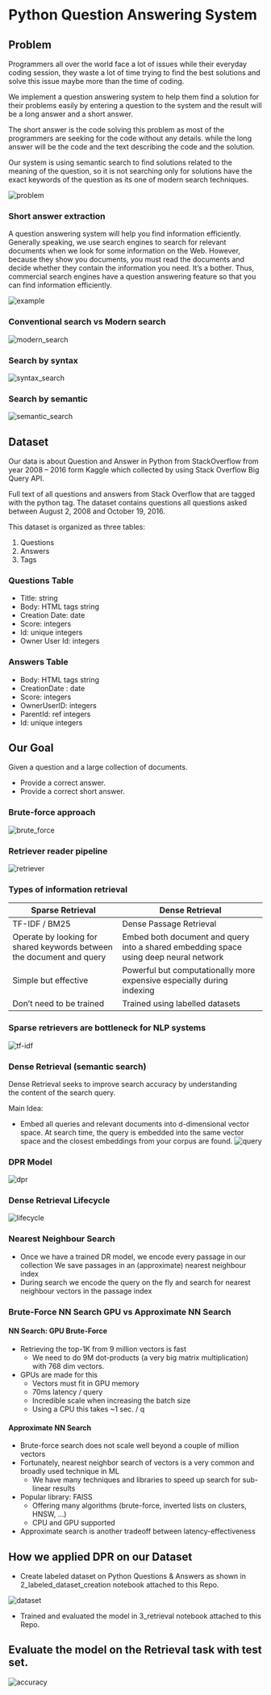 # Python Question Answering System
## Problem
Programmers all over the world face a lot of issues while their everyday coding
session, they waste a lot of time trying to find the best solutions and solve this
issue maybe more than the time of coding.

We implement a question answering system to help them find a solution for their
problems easily by entering a question to the system and the result will be a long
answer and a short answer.

The short answer is the code solving this problem as most of the programmers are
seeking for the code without any details.
while the long answer will be the code and the text describing the code and the
solution.

Our system is using semantic search to find solutions related to the meaning of the
question, so it is not searching only for solutions have the exact keywords of the
question as its one of modern search techniques.

![problem](images/problem_short_answer.png)

### Short answer extraction

A question answering system will help you find information efficiently. Generally speaking, we use search engines to search for relevant documents when we look for some information on the Web. However, because they show you documents, you must read the documents and decide whether they contain the information you need. It’s a bother. Thus, commercial search engines have a question answering feature so that you can find information efficiently.

![example](images/lincoln_example.png)

### Conventional search vs Modern search
![modern_search](images/modern_search.png)


### Search by syntax
![syntax_search](images/syntax_search.png)

### Search by semantic
![semantic_search](images/semantic_search.png)

## Dataset

Our data is about Question and Answer in Python from StackOverflow from year 2008 – 2016 form Kaggle which collected by using Stack Overflow Big Query API.

Full text of all questions and answers from Stack Overflow that are tagged with the python tag.
The dataset contains questions all questions asked between August 2, 2008 and October 19, 2016.

This dataset is organized as three tables:

1. Questions
2. Answers
3. Tags


### Questions Table
* Title: string
* Body: HTML tags string
* Creation Date: date
* Score: integers
* Id: unique integers
* Owner User Id: integers


### Answers Table
* Body: HTML tags string
* CreationDate : date
* Score: integers
* OwnerUserID: integers
* ParentId: ref integers 
* Id: unique integers

## Our Goal
Given a question and a large collection of documents.

* Provide a correct answer.
* Provide a correct short answer.


### Brute-force approach
![brute_force](images/brute_force.png)

### Retriever reader pipeline
![retriever](images/retriever.png)

### Types of information retrieval

| Sparse Retrieval | Dense Retrieval |
|----------|----------|
| TF-IDF / BM25  | Dense Passage Retrieval   |
| Operate by looking for shared keywords between the document and query| Embed both document and query into a shared embedding space using deep neural network|
| Simple but effective | Powerful but computationally more expensive especially during indexing |
| Don’t need to be trained | Trained using labelled datasets |


### Sparse retrievers are bottleneck for NLP systems
![tf-idf](images/tf-idf.png)


### Dense Retrieval (semantic search)

Dense Retrieval seeks to improve search accuracy by understanding the content of the search query.

Main Idea:
* Embed all queries and relevant documents into d-dimensional vector space.
At search time, the query is embedded into the same vector space and the closest embeddings from your corpus are found. ![query](images/query.png)



### DPR Model
![dpr](images/dpr.png)


### Dense Retrieval Lifecycle
![lifecycle](images/lifecycle.png)


### Nearest Neighbour Search

* Once we have a trained DR model, we encode every passage in our collection
We save passages in an (approximate) nearest neighbour index
* During search we encode the query on the fly and search for nearest neighbour vectors in the passage index 



### Brute-Force NN Search GPU vs Approximate NN Search

#### NN Search: GPU Brute-Force
* Retrieving the top-1K from 9 million vectors is fast
   * We need to do 9M dot-products (a very big matrix multiplication) with 768 dim vectors.
* GPUs are made for this
   * Vectors must fit in GPU memory 
   * 70ms latency / query
   * Incredible scale when increasing the batch size
   * Using a CPU this takes ~1 sec. / q

#### Approximate NN Search

* Brute-force search does not scale well beyond a couple of million vectors
* Fortunately, nearest neighbor search of vectors is a very common and broadly used technique in ML
   * We have many techniques and libraries to speed up search for sub-linear results
* Popular library: FAISS
   * Offering many algorithms (brute-force, inverted lists on clusters, HNSW, …) 
   * CPU and GPU supported 
* Approximate search is another tradeoff between latency-effectiveness 


## How we applied DPR on our Dataset
* Create labeled dataset on Python Questions & Answers as shown in 2_labeled_dataset_creation notebook attached to this Repo.

![dataset](images/dataset.png)

* Trained and evaluated the model in 3_retrieval notebook attached to this Repo.


## Evaluate the model on the Retrieval task with test set.
![accuracy](images/accuracy.png)
